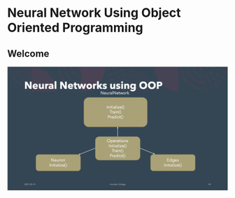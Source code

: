 <h1> Neural Network Using Object Oriented Programming </h1>

<h2> Welcome </h2>

![Alt text](codeview.png?raw=true "Original")

